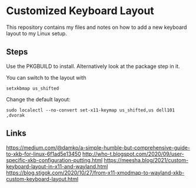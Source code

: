 # Customized Keyboard Layout

This repository contains my files and notes on how to add a new keyboard layout
to my Linux setup.

## Steps
Use the PKGBUILD to install. Alternatively look at the package step in it.

You can switch to the layout with
```
setxkbmap us_shifted
```

Change the default layout:
```
sudo localectl --no-convert set-x11-keymap us_shifted,us dell101 ,dvorak
```

## Links
https://medium.com/@damko/a-simple-humble-but-comprehensive-guide-to-xkb-for-linux-6f1ad5e13450
http://who-t.blogspot.com/2020/09/user-specific-xkb-configuration-putting.html
https://meesha.blog/2021/custom-keyboard-layout-in-x11-and-wayland.html
https://blog.stigok.com/2020/10/27/from-x11-xmodmap-to-wayland-xkb-custom-keyboard-layout.html
